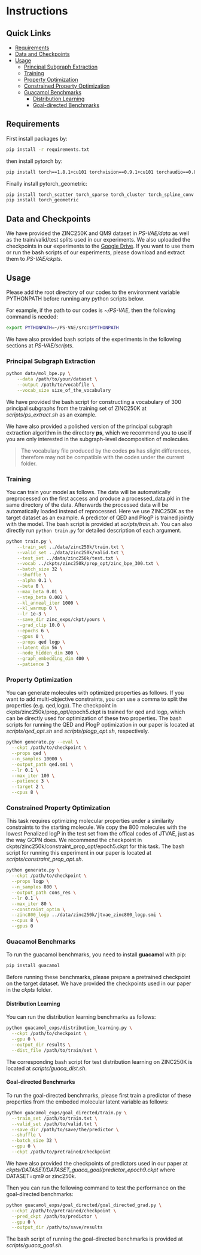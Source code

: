 # Instructions

## Quick Links

- [Requirements](#requirements)
- [Data and Checkpoints](#data-and-checkpoints)
- [Usage](#usage)
  - [Principal Subgraph Extraction](#principal-subgraph-extraction)
  - [Training](#training)
  - [Property Optimization](#property-optimization)
  - [Constrained Property Optimization](#constrained-property-optimization)
  - [Guacamol Benchmarks](#guacamol-benchmarks)
    - [Distribution Learning](#distribution-learning)
    - [Goal-directed Benchmarks](#goal-directed-benchmarks)

## Requirements

First install packages by:

```bash
pip install -r requirements.txt
```

then install pytorch by:

```bash
pip install torch==1.8.1+cu101 torchvision==0.9.1+cu101 torchaudio==0.8.1 -f https://download.pytorch.org/whl/torch_stable.html
```

Finally install pytorch_geometric:

```bash
pip install torch_scatter torch_sparse torch_cluster torch_spline_conv -f https://data.pyg.org/whl/torch-1.8.1+cu101.html
pip install torch_geometric
```


## Data and Checkpoints
We have provided the ZINC250K and QM9 dataset in *PS-VAE/data* as well as the train/valid/test splits used in our experiments. We also uploaded the checkpoints in our experiments to the [Google Drive](https://drive.google.com/drive/folders/1FeKZFJAM-mS_Rj4LD9biMTxKLmSVsG2V?usp=sharing). If you want to use them or run the bash scripts of our experiments, please download and extract them to *PS-VAE/ckpts*.

## Usage

Please add the root directory of our codes to the environment variable PYTHONPATH before running any python scripts below.

For example, if the path to our codes is *~/PS-VAE*, then the following command is needed:

```bash
export PYTHONPATH=~/PS-VAE/src:$PYTHONPATH
```

We have also provided bash scripts of the experiments in the following sections at *PS-VAE/scripts*. 


### Principal Subgraph Extraction
```bash
python data/mol_bpe.py \
    --data /path/to/your/dataset \
    --output /path/to/vocabfile \
    --vocab_size size_of_the_vocabulary
```

We have provided the bash script for constructing a vocabulary of 300 principal subgraphs from the training set of ZINC250K at *scripts/ps_extract.sh* as an example.

We have also provided a polished version of the principal subgraph extraction algorithm in the directory **ps**, which we recommend you to use if you are only interested in the subgraph-level decomposition of molecules.
> The vocabulary file produced by the codes **ps** has slight differences, therefore may not be compatible with the codes under the current folder.


### Training

You can train your model as follows. The data will be automatically preprocessed on the first access and produce a processed_data.pkl in the same directory of the data. Afterwards the processed data will be automatically loaded instead of reprocessed. Here we use ZINC250K as the target dataset as an example. A predictor of QED and PlogP is trained jointly with the model. The bash script is provided at *scripts/train.sh*. You can also directly run `python train.py` for detailed description of each argument.

```bash
python train.py \
	--train_set ../data/zinc250k/train.txt \
	--valid_set ../data/zinc250k/valid.txt \
	--test_set ../data/zinc250k/test.txt \
	--vocab ../ckpts/zinc250k/prop_opt/zinc_bpe_300.txt \
	--batch_size 32 \
	--shuffle \
	--alpha 0.1 \
	--beta 0 \
	--max_beta 0.01 \
	--step_beta 0.002 \
	--kl_anneal_iter 1000 \
	--kl_warmup 0 \
	--lr 1e-3 \
	--save_dir zinc_exps/ckpt/yours \
	--grad_clip 10.0 \
	--epochs 6 \
	--gpus 0 \
	--props qed logp \
	--latent_dim 56 \
	--node_hidden_dim 300 \
	--graph_embedding_dim 400 \
	--patience 3
```

### Property Optimization
You can generate molecules with optimized properties as follows. If you want to add multi-objective constraints, you can use a comma to split the properties (e.g. qed,logp). The checkpoint in ckpts/zinc250k/prop_opt/epoch5.ckpt is trained for qed and logp, which can be directly used for optimization of these two properties. The bash scripts for running the QED and PlogP optimization in our paper is located at *scripts/qed_opt.sh* and *scripts/plogp_opt.sh*, respectively.
```bash
python generate.py --eval \
  --ckpt /path/to/checkpoint \
  --props qed \
  --n_samples 10000 \
  --output_path qed.smi \
  --lr 0.1 \
  --max_iter 100 \
  --patience 3 \
  --target 2 \
  --cpus 8 \
```

### Constrained Property Optimization
This task requires optimizing molecular properties under a similarity constraints to the starting molecule. We copy the 800 molecules with the lowest Penalized logP in the test set from the offical codes of JTVAE, just as the way GCPN does. We recommend the checkpoint in ckpts/zinc250k/constraint_prop_opt/epoch5.ckpt for this task. The bash script for running this experiment in our paper is located at *scripts/constraint_prop_opt.sh*.
```bash
python generate.py \
  --ckpt /path/to/checkpoint \
  --props logp \
  --n_samples 800 \
  --output_path cons_res \
  --lr 0.1 \
  --max_iter 80 \
  --constraint_optim \
  --zinc800_logp ../data/zinc250k/jtvae_zinc800_logp.smi \
  --cpus 8 \
  --gpus 0
```


### Guacamol Benchmarks

To run the guacamol benchmarks, you need to install **guacamol** with pip:
```bash
pip install guacamol
```
Before running these benchmarks, please prepare a pretrained checkpoint on the target dataset. We have provided the checkpoints used in our paper in the *ckpts* folder.

#### Distribution Learning

You can run the distribution learning benchmarks as follows:

```bash
python guacamol_exps/distribution_learning.py \
  --ckpt /path/to/checkpoint \
  --gpu 0 \
  --output_dir results \
  --dist_file /path/to/train/set \
```

The corresponding bash script for test distribution learning on ZINC250K is located at *scripts/guaca_dist.sh*.

#### Goal-directed Benchmarks

To run the goal-directed benchmarks, please first train a predictor of these properties from the embeded molecular latent variable as follows:

```bash
python guacamol_exps/goal_directed/train.py \
  --train_set /path/to/train.txt \
  --valid_set /path/to/valid.txt \
  --save_dir /path/to/save/the/predictor \
  --shuffle \
  --batch_size 32 \
  --gpu 0 \
  --ckpt /path/to/pretrained/checkpoint
```

We have also provided the checkpoints of predictors used in our paper at *ckpts/DATASET/DATASET_guaca_goal/predictor_epoch9.ckpt* where DATASET=qm9 or zinc250k.

Then you can run the following command to test the performance on the goal-directed benchmarks:

```bash
python guacamol_exps/goal_directed/goal_directed_grad.py \
  --ckpt /path/to/pretrained/checkpoint \
  --pred_ckpt /path/to/predictor \
  --gpu 0 \
  --output_dir /path/to/save/results
```

The bash script of running the goal-directed benchmarks is provided at *scripts/guaca_goal.sh*.
